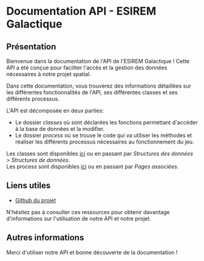 # Documentation API - ESIREM Galactique

## Présentation
Bienvenue dans la documentation de l'API de l'ESIREM Galactique ! Cette API a été conçue pour faciliter l'accès et la gestion des données nécessaires à notre projet spatial.

Dans cette documentation, vous trouverez des informations détaillées sur les différentes fonctionnalités de l'API, ses différentes classes et ses différents processus.  
  
L'API est décomposée en deux parties:  
- Le dossier *classes* où sont déclarées les fonctions permettant d'accéder à la base de données et la modifier.  
- Le dossier *process* où se trouve le code qui va utiliser les méthodes et réaliser les différents processus nécessaires au fonctionnement du jeu.    

Les classes sont disponibles [ici](http://localhost/ESIREM_Galactique/doc/html/annotated.html) ou en passant par *Structures des données > Structures de données*.  
Les process sont disponibles [ici](http://localhost/ESIREM_Galactique/doc/html/pages.html) ou en passant par *Pages associées*.

## Liens utiles
- [Github du projet](https://github.com/AubinSeptier/ESIREM_Galactique)

N'hésitez pas à consulter ces ressources pour obtenir davantage d'informations sur l'utilisation de notre API et notre projet.

## Autres informations

Merci d'utiliser notre API et bonne découverte de la documentation !
